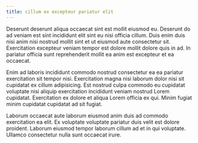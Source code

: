 ```yaml
---
title: cillum ex excepteur pariatur elit
---
```


Deserunt deserunt aliqua occaecat sint est mollit eiusmod eu. Deserunt do ad veniam est sint incididunt elit sint eu nisi officia cillum. Duis enim duis nisi anim nisi nostrud mollit sint et ut eiusmod aute consectetur sit. Exercitation excepteur veniam tempor est dolore mollit dolore quis in ad. In pariatur officia sunt reprehenderit mollit ea anim est excepteur et ea occaecat.

Enim ad laboris incididunt commodo nostrud consectetur ea ea pariatur exercitation sit tempor nisi. Exercitation magna nisi laborum dolor nisi sit cupidatat ex cillum adipisicing. Est nostrud culpa commodo eu cupidatat voluptate nisi aliquip exercitation incididunt veniam nostrud Lorem cupidatat. Exercitation ex dolore et aliqua Lorem officia ex qui. Minim fugiat minim cupidatat cupidatat ad sit fugiat.

Laborum occaecat aute laborum eiusmod anim duis ad commodo exercitation ea elit. Ex voluptate voluptate pariatur duis velit est dolore proident. Laborum eiusmod tempor laborum cillum ad et in qui voluptate. Ullamco consectetur nulla sunt occaecat irure.